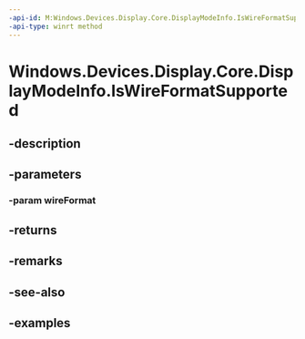 ```yaml
---
-api-id: M:Windows.Devices.Display.Core.DisplayModeInfo.IsWireFormatSupported(Windows.Devices.Display.Core.DisplayWireFormat)
-api-type: winrt method
---
```


<!-- Method syntax.
public bool DisplayModeInfo.IsWireFormatSupported(DisplayWireFormat wireFormat)
-->

# Windows.Devices.Display.Core.DisplayModeInfo.IsWireFormatSupported

## -description

## -parameters
### -param wireFormat

## -returns

## -remarks

## -see-also

## -examples

